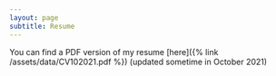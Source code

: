 ```yaml
---
layout: page
subtitle: Resume
---
```




You can find a PDF  version of my resume [here]({% link /assets/data/CV102021.pdf %}) (updated sometime in October 2021)
